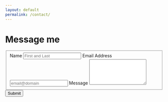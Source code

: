 ```yaml
---
layout: default
permalink: /contact/
---
```


# Message me

<form id="fs-frm" name="simple-contact-form" accept-charset="utf-8" action="https://formspree.io/f/xyylzpew" method="post">
  <fieldset id="fs-frm-inputs">
    <label for="full-name">Name</label>
    <input type="text" name="name" id="full-name" placeholder="First and Last" required="">
    <label for="email-address">Email Address</label>
    <input type="text" name="_replyto" id="email-address" placeholder="email@domain" required="">
    <label for="message">Message</label>
    <textarea type="text" rows="5" name="message" id="message" required=""></textarea>
    <input type="hidden" name="_subject" id="email-subject" value="Contact Form Submission">
  </fieldset>
  <input type="submit" value="Submit">
</form>
